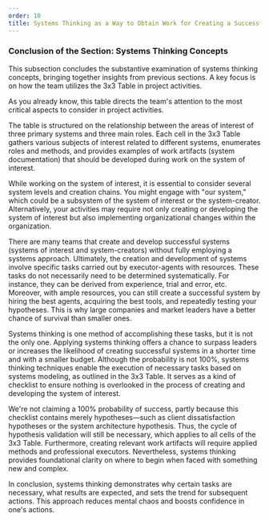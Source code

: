 ```yaml
---
order: 10
title: Systems Thinking as a Way to Obtain Work for Creating a Successful System
---
```


### Conclusion of the Section: Systems Thinking Concepts

This subsection concludes the substantive examination of systems thinking concepts, bringing together insights from previous sections. A key focus is on how the team utilizes the 3x3 Table in project activities.

As you already know, this table directs the team's attention to the most critical aspects to consider in project activities.

The table is structured on the relationship between the areas of interest of three primary systems and three main roles. Each cell in the 3x3 Table gathers various subjects of interest related to different systems, enumerates roles and methods, and provides examples of work artifacts (system documentation) that should be developed during work on the system of interest.

While working on the system of interest, it is essential to consider several system levels and creation chains. You might engage with "our system," which could be a subsystem of the system of interest or the system-creator. Alternatively, your activities may require not only creating or developing the system of interest but also implementing organizational changes within the organization.

There are many teams that create and develop successful systems (systems of interest and system-creators) without fully employing a systems approach. Ultimately, the creation and development of systems involve specific tasks carried out by executor-agents with resources. These tasks do not necessarily need to be determined systematically. For instance, they can be derived from experience, trial and error, etc. Moreover, with ample resources, you can still create a successful system by hiring the best agents, acquiring the best tools, and repeatedly testing your hypotheses. This is why large companies and market leaders have a better chance of survival than smaller ones.

Systems thinking is one method of accomplishing these tasks, but it is not the only one. Applying systems thinking offers a chance to surpass leaders or increases the likelihood of creating successful systems in a shorter time and with a smaller budget. Although the probability is not 100%, systems thinking techniques enable the execution of necessary tasks based on systems modeling, as outlined in the 3x3 Table. It serves as a kind of checklist to ensure nothing is overlooked in the process of creating and developing the system of interest.

We're not claiming a 100% probability of success, partly because this checklist contains merely hypotheses—such as client dissatisfaction hypotheses or the system architecture hypothesis. Thus, the cycle of hypothesis validation will still be necessary, which applies to all cells of the 3x3 Table. Furthermore, creating relevant work artifacts will require applied methods and professional executors. Nevertheless, systems thinking provides foundational clarity on where to begin when faced with something new and complex.

In conclusion, systems thinking demonstrates why certain tasks are necessary, what results are expected, and sets the trend for subsequent actions. This approach reduces mental chaos and boosts confidence in one's actions.